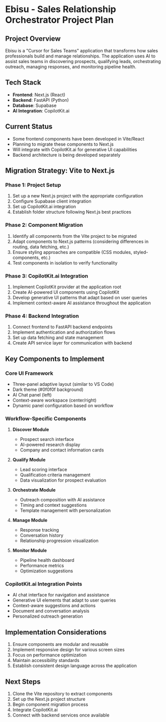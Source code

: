 # Ebisu - Sales Relationship Orchestrator Project Plan

## Project Overview
Ebisu is a "Cursor for Sales Teams" application that transforms how sales professionals build and manage relationships. The application uses AI to assist sales teams in discovering prospects, qualifying leads, orchestrating outreach, managing responses, and monitoring pipeline health.

## Tech Stack
- **Frontend**: Next.js (React)
- **Backend**: FastAPI (Python)
- **Database**: Supabase
- **AI Integration**: CopilotKit.ai

## Current Status
- Some frontend components have been developed in Vite/React
- Planning to migrate these components to Next.js
- Will integrate with CopilotKit.ai for generative UI capabilities
- Backend architecture is being developed separately

## Migration Strategy: Vite to Next.js

### Phase 1: Project Setup
1. Set up a new Next.js project with the appropriate configuration
2. Configure Supabase client integration
3. Set up CopilotKit.ai integration
4. Establish folder structure following Next.js best practices

### Phase 2: Component Migration
1. Identify all components from the Vite project to be migrated
2. Adapt components to Next.js patterns (considering differences in routing, data fetching, etc.)
3. Ensure styling approaches are compatible (CSS modules, styled-components, etc.)
4. Test components in isolation to verify functionality

### Phase 3: CopilotKit.ai Integration
1. Implement CopilotKit provider at the application root
2. Create AI-powered UI components using CopilotKit
3. Develop generative UI patterns that adapt based on user queries
4. Implement context-aware AI assistance throughout the application

### Phase 4: Backend Integration
1. Connect frontend to FastAPI backend endpoints
2. Implement authentication and authorization flows
3. Set up data fetching and state management
4. Create API service layer for communication with backend

## Key Components to Implement

### Core UI Framework
- Three-panel adaptive layout (similar to VS Code)
- Dark theme (#0f0f0f background)
- AI Chat panel (left)
- Context-aware workspace (center/right)
- Dynamic panel configuration based on workflow

### Workflow-Specific Components
1. **Discover Module**
   - Prospect search interface
   - AI-powered research display
   - Company and contact information cards

2. **Qualify Module**
   - Lead scoring interface
   - Qualification criteria management
   - Data visualization for prospect evaluation

3. **Orchestrate Module**
   - Outreach composition with AI assistance
   - Timing and context suggestions
   - Template management with personalization

4. **Manage Module**
   - Response tracking
   - Conversation history
   - Relationship progression visualization

5. **Monitor Module**
   - Pipeline health dashboard
   - Performance metrics
   - Optimization suggestions

### CopilotKit.ai Integration Points
- AI chat interface for navigation and assistance
- Generative UI elements that adapt to user queries
- Context-aware suggestions and actions
- Document and conversation analysis
- Personalized outreach generation

## Implementation Considerations
1. Ensure components are modular and reusable
2. Implement responsive design for various screen sizes
3. Focus on performance optimization
4. Maintain accessibility standards
5. Establish consistent design language across the application

## Next Steps
1. Clone the Vite repository to extract components
2. Set up the Next.js project structure
3. Begin component migration process
4. Integrate CopilotKit.ai
5. Connect with backend services once available

